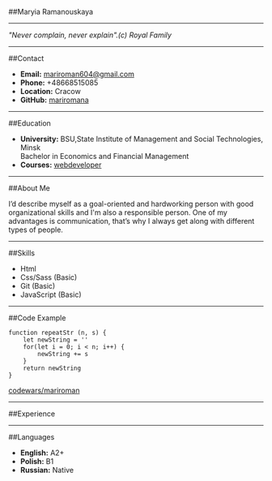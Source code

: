 ##Maryia Ramanouskaya

***

_"Never complain, never explain".(c) Royal Family_

***

##Contact
- **Email:** mariroman604@gmail.com<br>
- **Phone:** +48668515085<br>
- **Location:** Cracow<br>
- **GitHub:** [mariromana](https://github.com/mariromana)

***

##Education

- **University:** BSU,State Institute of Management and Social Technologies, Minsk <br>Bachelor in Economics and Financial Management
- **Courses:** [webdeveloper](https://www.udemy.com/course/webdeveloper/)

***

##About Me

I’d describe myself as a goal-oriented and hardworking person with good organizational skills and I'm also a responsible person. One of my advantages is communication, that’s why I always get along with different types of people. 

***

##Skills

- Html 
- Css/Sass (Basic)
- Git (Basic)
- JavaScript (Basic)

***

##Code Example

```
function repeatStr (n, s) {
    let newString = ''
    for(let i = 0; i < n; i++) {
        newString += s
    }
    return newString
}

```
[codewars/mariroman](https://www.codewars.com/users/mariroman)

***

##Experience

***

##Languages

- **English:** A2+
- **Polish:** B1
- **Russian:** Native



